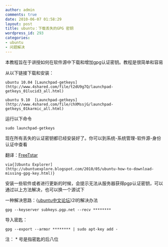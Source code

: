```yaml
---
author: admin
comments: true
date: 2010-06-07 01:58:29
layout: post
title: ubuntu：下载丢失的GPG 密钥
wordpress_id: 293
categories:
- ubuntu
- 问题解决
---
```


本教程旨在于讲授如何在软件源中下载和增加gpg认证密钥。教程是很简单和容易

从以下链接下载和安装：

    ubuntu 10.04 [Launchpad-getkeys](http://www.4shared.com/file/t2dU9g7Q/launchpad-getkeys_01lucid3_all.html)

    ubuntu 9.10  [Launchpad-getkeys](http://www.4shared.com/file/chXMssjG/launchpad-getkeys_01karmic_all.html) 

运行以下命令 

    sudo launchpad-getkeys

现在所有丢失的认证密钥都已经安装好了。你可以到系统-系统管理-软件源-身份认证中查看

翻译：[FreeTstar](http://www.freetstar.tcom)

    via{[Ubuntu Explorer](http://ubuntuexplore.blogspot.com/2010/05/ubuntu-how-to-download-missing-gpg-key.html)}

安装一些软件或者进行更新的时候，会提示无法从服务器获得pgp认证密钥，可以通过以上方法解决，也可以换一个源试下

一种解决思路：{[ubuntu中文论坛](http://forum.ubuntu.org.cn/viewtopic.php?f=77&t=182819)}2l的解决办法

    gpg --keyserver subkeys.pgp.net --recv ********  

导入密匙：  

    gpg --export --armor ******** | sudo apt-key add -  

注： * 号是指密匙的后八位

